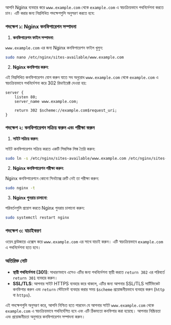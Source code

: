 আপনি Nginx ব্যবহার করে `www.example.com` থেকে `example.com` এ স্বয়ংক্রিয়ভাবে পথনির্দেশনা করতে চান। এটি করার জন্য নিম্নলিখিত পদক্ষেপগুলি অনুসরণ করতে হবে:

### পদক্ষেপ ১: Nginx কনফিগারেশন সম্পাদনা

1. **কনফিগারেশন ফাইল সম্পাদনা**:

`www.example.com` এর জন্য Nginx কনফিগারেশন ফাইল খুলুন:

```bash
sudo nano /etc/nginx/sites-available/www.example.com
```

2. **Nginx কনফিগার করুন**:

এই নিম্নলিখিত কনফিগারেশন যোগ করুন যাতে সব অনুরোধ `www.example.com` থেকে `example.com` এ স্বয়ংক্রিয়ভাবে পথনির্দেশনা করে 302 রিডাইরেক্ট দেওয়া হয়:

```nginx
server {
    listen 80;
    server_name www.example.com;

    return 302 $scheme://example.com$request_uri;
}
```

### পদক্ষেপ ২: কনফিগারেশন সক্রিয় করুন এবং পরীক্ষা করুন

1. **সাইট সক্রিয় করুন**:

সাইট কনফিগারেশন সক্রিয় করতে একটি সিম্বলিক লিঙ্ক তৈরি করুন:

```bash
sudo ln -s /etc/nginx/sites-available/www.example.com /etc/nginx/sites-enabled/
```

2. **Nginx কনফিগারেশন পরীক্ষা করুন**:

Nginx কনফিগারেশনে কোনো সিনট্যাক্স ত্রুটি নেই তা পরীক্ষা করুন:

```bash
sudo nginx -t
```

3. **Nginx পুনরায় চালানো**:

পরিবর্তনগুলি প্রয়োগ করতে Nginx পুনরায় চালানো করুন:

```bash
sudo systemctl restart nginx
```

### পদক্ষেপ ৩: যাচাইকরণ

ওয়েব ব্রাউজারে এক্সেস করে `www.example.com` এর সাথে যাচাই করুন। এটি স্বয়ংক্রিয়ভাবে `example.com` এ পথনির্দেশনা হতে হবে।

### অতিরিক্ত নোট

- **স্থায়ী পথনির্দেশনা (301)**: সাধারণভাবে এসেও এটির জন্য পথনির্দেশনা স্থায়ী করতে `return 302` এর পরিবর্তে `return 301` ব্যবহার করুন।
- **SSL/TLS**: আপনার সাইট HTTPS ব্যবহার করে থাকলে, এটির জন্য আপনার SSL/TLS সার্টিফিকেট কনফিগার করুন এবং `return` স্টেটমেন্ট ব্যবহার করার সময় `$scheme` প্রয়োজনীয়ভাবে ব্যবহার করুন (`http` বা `https`).

এই পদক্ষেপগুলি অনুসরণ করে, আপনি নিশ্চিত হতে পারবেন যে আপনার সাইট `www.example.com` থেকে `example.com` এ স্বয়ংক্রিয়ভাবে পথনির্দেশিত হবে এবং এটি ঠিকমতো কনফিগার করা হয়েছে। আপনার নিষ্ক্রিয়তা এবং প্রয়োজনীয়তা অনুসারে কনফিগারেশন সম্পাদনা করুন।
